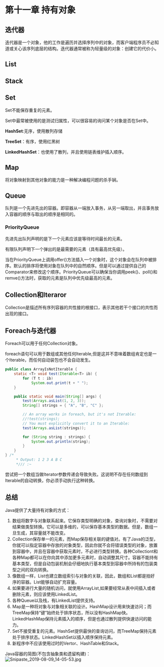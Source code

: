 # 第十一章 持有对象

## 迭代器

迭代器是一个对象，他的工作是遍历并选择序列中的对象，而客户端程序员不必知道或关心该序列底层的结构。迭代器通常被称为轻量级的对象：创建它的代价小。

## List

## Stack

## Set

Set不能保存重复的元素。

Set中最常被使用的是测试归属性，可以很容易的询问某个对象是否在Set中。

**HashSet**:无序，使用散列存储

**TreeSet**：有序，使用红黑树

**LinkedHashSet**：也使用了散列，并且使用链表维护插入顺序。

## Map

将对象映射到其他对象的能力是一种解决编程问题的杀手锏。

## Queue

队列是一个先进先出的容器。即容器从一端放入事务，从另一端取出，并且事务放入容器的顺序与取出的顺序是相同的。

### PriorityQueue

先进先出队列声明的是下一个元素应该是等待时间最长的元素。

有限队列声明下一个弹出的是最需要的元素（具有最高优先级）。

当在PriorityQueue上调用offer()方法插入一个对象时，这个对象会在队列中被排序。默认的排序将使用对象在队列中的自然顺序。但是可以通过提供自己的Comparator来修改这个顺序。PriorityQueue可以确保当你调用peek()、poll()和remve()方法时，获取的元素是队列中优先级最高的元素。

## Collection和Iteraror

Collection是描述所有序列容器的共性接的根接口，表示其他若干个接口的共性而出现的接口。

## Foreach与迭代器

Foreach可以用于任何Collection对象。

foreach语句可以用于数组或其他任何Iterable,但是这并不意味着数组肯定也是一个Iterable，而任何自动装包也不会自动发生。

```java
public class ArrayIsNotIterable {
	static <T> void test(Iterable<T> ib) {
		for (T t : ib)
			System.out.print(t + " ");
	}

	public static void main(String[] args) {
		test(Arrays.asList(1, 2, 3));
		String[] strings = { "A", "B", "C" };

		// An array works in foreach, but it's not Iterable:
        //!test(strings);
		// You must explicitly convert it to an Iterable:
		test(Arrays.asList(strings));

		for (String string : strings) {
			System.out.println(string);
		}
	}
} /*
	 * Output: 1 2 3 A B C
	 */// :~
```

尝试把一个数组当做Iterator参数传递会导致失败。这说明不存在任何数组到Iterable的自动转换，你必须手动执行这种转换。

## 总结

Java提供了大量持有对象的方式：

1. 数组将数字与对象联系起来。它保存类型明确的对象，查询对象时，不需要对结果做类型转换。它可以是多维的，可以保存基本类型的数据。但是，数组一旦生成，其容量就不能改变。
2. Collection保存单一的元素，而Map保存相关联的键值对。有了Java的泛型，你就可以指定容器中存放的对象类型，因此你就不会将错误类型的对象，放置到容器中，并且在容器中获取元素时，不必进行类型转换。各种Collectiont和各种Map都可以在你向其中添加更多元素时，自动调整其尺寸。容器不能持有基本类型，但是自动包装机制会仔细地执行基本类型到容器中所持有的包装类型之间的双向转换。
3. 像数组一样，List也建立数组索引与对象的关联，因此，数组和List都是拍好序的容器。List能够自动扩充容量。
4. 如果要进行大量的随机访问，就使用ArrayList,如果要经常从表中间插入或者删除元素，则应该使用LinkedList。
5. 各种Queue以及栈，有LinkedList提供支持。
6. Map是一种将对象与对象相关联的设计。HashMap设计用来快速访问；而TreeMap保持“键”始终处于排序状态，所以没有HashMap快。LinkedHashMap保持元素插入的顺序，但是也通过散列提供快速访问的能力。
7. Set不接受重复的元素。HashSet提供最快的查询访问，而TreeMap保持元素处于排序状态。LinkedHashSet以插入顺序保持元素。
8. 新程序中不应该使用过时的Vertor、HashTable和Stack。

Java容器的简图(不包含抽象类和遗留构建)：
![Snipaste_2019-08-09_14-05-53.jpg](https://i.loli.net/2019/08/09/iz6DNIwoLXQ7SFB.jpg)




